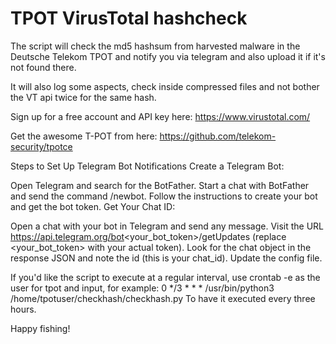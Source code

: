 # TPOT VirusTotal hashcheck

The script will check the md5 hashsum from harvested malware in the Deutsche Telekom TPOT and notify you via telegram and also upload it if it's not found there.

It will also log some aspects, check inside compressed files and not bother the VT api twice for the same hash.

Sign up for a free account and API key here:
https://www.virustotal.com/

Get the awesome T-POT from here:
https://github.com/telekom-security/tpotce

Steps to Set Up Telegram Bot Notifications
Create a Telegram Bot:

Open Telegram and search for the BotFather.
Start a chat with BotFather and send the command /newbot.
Follow the instructions to create your bot and get the bot token.
Get Your Chat ID:

Open a chat with your bot in Telegram and send any message.
Visit the URL https://api.telegram.org/bot<your_bot_token>/getUpdates (replace <your_bot_token> with your actual token).
Look for the chat object in the response JSON and note the id (this is your chat_id).
Update the config file.

If you'd like the script to execute at a regular interval, use crontab -e as the user for tpot and input, for example:
0 */3 * * * /usr/bin/python3 /home/tpotuser/checkhash/checkhash.py
To have it executed every three hours.



Happy fishing!
